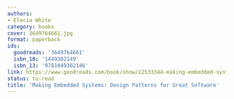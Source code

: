 ```yaml
---
authors:
- Elecia White
category: books
cover: 3649764661.jpg
format: paperback
ids:
  goodreads: '3649764661'
  isbn_10: '1449302149'
  isbn_13: '9781449302146'
link: https://www.goodreads.com/book/show/12533344-making-embedded-systems
status: to-read
title: 'Making Embedded Systems: Design Patterns for Great Software'
---
```

